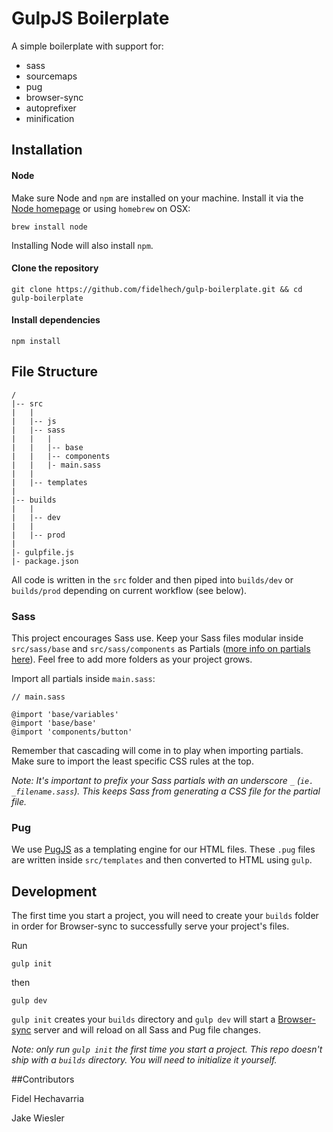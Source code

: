 # GulpJS Boilerplate

A simple boilerplate with support for:

* sass
* sourcemaps
* pug
* browser-sync
* autoprefixer
* minification


## Installation

#### Node
Make sure Node and `npm` are installed on your machine. Install it via the [Node homepage](https://nodejs.org/en/) or using `homebrew` on OSX:

```
brew install node
```

Installing Node will also install `npm`.


#### Clone the repository

```
git clone https://github.com/fidelhech/gulp-boilerplate.git && cd gulp-boilerplate
```

#### Install dependencies

```
npm install
```


## File Structure

```
/
|-- src
|   |
|   |-- js
|   |-- sass
|   |   |
|   |   |-- base
|   |   |-- components
|   |   |- main.sass
|   |
|   |-- templates
|
|-- builds
|   |
|   |-- dev
|   |
|   |-- prod
|
|- gulpfile.js
|- package.json
```

All code is written in the `src` folder and then piped into `builds/dev` or `builds/prod` depending on current workflow (see below).

### Sass

This project encourages Sass use. Keep your Sass files modular inside `src/sass/base` and `src/sass/components` as Partials ([more info on partials here](http://sass-lang.com/guide)). Feel free to add more folders as your project grows.

Import all partials inside `main.sass`:

```
// main.sass

@import 'base/variables'
@import 'base/base'
@import 'components/button'
```

Remember that cascading will come in to play when importing partials. Make sure to import the least specific CSS rules at the top.


*Note: It's important to prefix your Sass partials with an underscore `_` (`ie. _filename.sass`). This keeps Sass from generating a CSS file for the partial file.*


### Pug

We use [PugJS](https://pugjs.org/api/getting-started.html) as a templating engine for our HTML files. These `.pug` files are written inside  `src/templates` and then converted to HTML using `gulp`.


## Development

The first time you start a project, you will need to create your `builds` folder in order for Browser-sync to successfully serve your project's files.

Run

```
gulp init
```

then

```
gulp dev
```

`gulp init` creates your `builds` directory and `gulp dev` will start a [Browser-sync](https://browsersync.io/) server and will reload on all Sass and Pug file changes.

*Note: only run `gulp init` the first time you start a project. This repo doesn't ship with a `builds` directory. You will need to initialize it yourself.*






##Contributors

Fidel Hechavarria

Jake Wiesler
